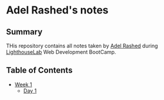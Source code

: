 # Adel Rashed's notes
## Summary 
THis repository contains all notes taken by [Adel Rashed](https://github.com/AdelRashed97)  during 
[LighthouseLab](https://www.lighthouselabs.ca/) Web Development BootCamp.

## Table of Contents
* [Week 1](/week_1) 
  * [Day 1](/week_1/day_1)
